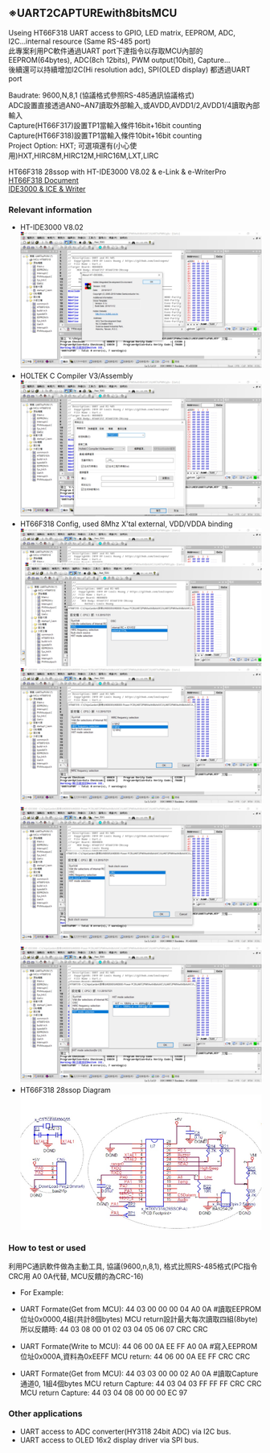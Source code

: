 ## ※UART2CAPTUREwith8bitsMCU
Useing HT66F318 UART access to GPIO, LED matrix, EEPROM, ADC, I2C...internal resource (Same RS-485 port)<br>
此專案利用PC軟件通過UART port下達指令以存取MCU內部的EEPROM(64bytes), ADC(8ch 12bits), PWM output(10bit), Capture...<br>
後續還可以持續增加I2C(Hi resolution adc), SPI(OLED display) 都透過UART port<br>

Baudrate: 9600,N,8,1 (協議格式參照RS-485通訊協議格式)<br>
ADC設置直接透過AN0~AN7讀取外部輸入,或AVDD,AVDD1/2,AVDD1/4讀取內部輸入<br>
Capture(HT66F317)設置TP1當輸入條件16bit+16bit counting<br>
Capture(HT66F318)設置TP1當輸入條件10bit+16bit counting<br>
Project Option: HXT; 可選項還有(小心使用)HXT,HIRC8M,HIRC12M,HIRC16M,LXT,LIRC

HT66F318 28ssop with HT-IDE3000 V8.02 & e-Link & e-WriterPro<br>
[HT66F318 Document](https://www.holtek.com.tw/search?key=ht66F318)<br>
[IDE3000 & ICE & Writer](https://www.holtek.com.tw/ice)<br>

### Relevant information
* HT-IDE3000 V8.02
![Image](HT-IDE3000_version.jpg)
* HOLTEK C Compiler V3/Assembly
![Image](ProjectCompiler.jpg)
* HT66F318 Config, used 8Mhz X'tal external, VDD/VDDA binding
![Image](ProjectOption1.jpg)
![Image](ProjectOption2.jpg)
![Image](ProjectOption3.jpg)
![Image](ProjectOption4.jpg)
* HT66F318 28ssop Diagram
![Image](CircuitDiagram.jpg)

### How to test or used
利用PC通訊軟件做為主動工具, 協議(9600,n,8,1), 格式比照RS-485格式(PC指令CRC用 A0 0A代替, MCU反饋的為CRC-16)

* For Example: 
* UART Formate(Get from MCU): 44 03 00 00 00 04 A0 0A   #讀取EEPROM位址0x0000,4組(共計8個bytes)
MCU return設計最大每次讀取四組(8byte) 所以反饋時: 44 03 08 00 01 02 03 04 05 06 07 CRC CRC

* UART Formate(Write to MCU): 44 06 00 0A EE FF A0 0A   #寫入EEPROM位址0x000A,資料為0xEEFF
MCU return: 44 06 00 0A EE FF CRC CRC

* UART Formate(Get from MCU): 44 03 03 00 00 02 A0 0A   #讀取Capture通道0, 1組4個bytes
MCU return Capture: 44 03 04 03 FF FF FF CRC CRC
MCU return Capture: 44 03 04 08 00 00 00 EC 97

### Other applications
* UART access to ADC converter(HY3118 24bit ADC) via I2C bus.
* UART access to OLED 16x2 display driver via SPI bus.

